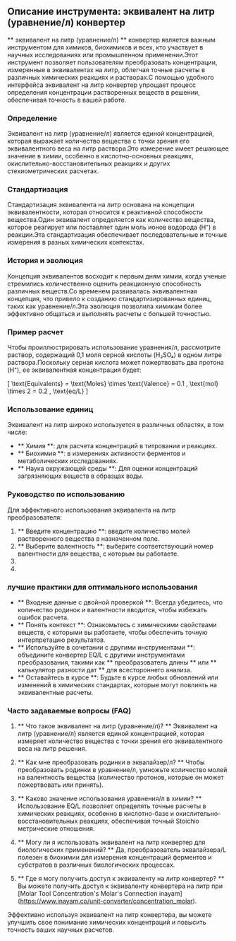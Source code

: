 ## Описание инструмента: эквивалент на литр (уравнение/л) конвертер

** эквивалент на литр (уравнение/л) ** конвертер является важным инструментом для химиков, биохимиков и всех, кто участвует в научных исследованиях или промышленном применении.Этот инструмент позволяет пользователям преобразовать концентрации, измеренные в эквивалентах на литр, облегчая точные расчеты в различных химических реакциях и растворах.С помощью удобного интерфейса эквивалент на литр конвертер упрощает процесс определения концентрации растворенных веществ в решении, обеспечивая точность в вашей работе.

### Определение

Эквивалент на литр (уравнение/л) является единой концентрацией, которая выражает количество вещества с точки зрения его эквивалентного веса на литр раствора.Это измерение имеет решающее значение в химии, особенно в кислотно-основных реакциях, окислительно-восстановительных реакциях и других стехиометрических расчетах.

### Стандартизация

Стандартизация эквивалента на литр основана на концепции эквивалентности, которая относится к реактивной способности вещества.Один эквивалент определяется как количество вещества, которое реагирует или поставляет один моль ионов водорода (H⁺) в реакции.Эта стандартизация обеспечивает последовательные и точные измерения в разных химических контекстах.

### История и эволюция

Концепция эквивалентов восходит к первым дням химии, когда ученые стремились количественно оценить реакционную способность различных веществ.Со временем развивалась эквивалентная концепция, что привело к созданию стандартизированных единиц, таких как уравнение/л.Эта эволюция позволила химикам более эффективно общаться и выполнять расчеты с большей точностью.

### Пример расчет

Чтобы проиллюстрировать использование уравнения/л, рассмотрите раствор, содержащий 0,1 моля серной кислоты (H₂SO₄) в одном литре раствора.Поскольку серная кислота может пожертвовать два протона (H⁺), ее эквивалентная концентрация будет:

\[ \text{Equivalents} = \text{Moles} \times \text{Valence} = 0.1 \, \text{mol} \times 2 = 0.2 \, \text{eq/L} \]

### Использование единиц

Эквивалент на литр широко используется в различных областях, в том числе:

- ** Химия **: для расчета концентраций в титровании и реакциях.
- ** Биохимия **: в измерениях активности ферментов и метаболических исследованиях.
- ** Наука окружающей среды **: Для оценки концентраций загрязняющих веществ в образцах воды.

### Руководство по использованию

Для эффективного использования эквивалента на литр преобразователя:

1. ** Введите концентрацию **: введите количество молей растворенного вещества в назначенном поле.
2. ** Выберите валентность **: выберите соответствующий номер валентности для вещества, с которым вы работаете.
3.
4.

### лучшие практики для оптимального использования

- ** Входные данные с двойной проверкой **: Всегда убедитесь, что количество родинок и валентности вводится, чтобы избежать ошибок расчета.
- ** Понять контекст **: Ознакомьтесь с химическими свойствами веществ, с которыми вы работаете, чтобы обеспечить точную интерпретацию результатов.
- ** Используйте в сочетании с другими инструментами **: объедините конвертер EQ/L с другими инструментами преобразования, такими как ** преобразователь длины ** или ** калькулятор разности дат ** для всестороннего анализа.
- ** Оставайтесь в курсе **: Будьте в курсе любых обновлений или изменений в химических стандартах, которые могут повлиять на эквивалентные расчеты.

### Часто задаваемые вопросы (FAQ)

1. ** Что такое эквивалент на литр (уравнение/л)? **
Эквивалент на литр (уравнение/л) является единой концентрацией, которая измеряет количество вещества с точки зрения его эквивалентного веса на литр решения.

2. ** Как мне преобразовать родинки в эквалайзер/л? **
Чтобы преобразовать родинки в уравнение/л, умножьте количество молей на валентность вещества (количество протонов, которые он может пожертвовать или принять).

3. ** Каково значение использования уравнения/л в химии? **
Использование EQ/L позволяет определять точные расчеты в химических реакциях, особенно в кислотно-базе и окислительно-восстановительных реакциях, обеспечивая точный Stoichio метрические отношения.

4. ** Могу ли я использовать эквивалент на литр конвертер для биологических применений? **
Да, преобразователь эквалайзера/L полезен в биохимии для измерения концентраций ферментов и субстратов в различных биологических процессах.

5. ** Где я могу получить доступ к эквиваленту на литр конвертер? **
Вы можете получить доступ к эквиваленту конвертера на литр при [Molar Tool Concentration's Molar's Connection inayam] (https://www.inayam.co/unit-converter/concentration_molar).

Эффективно используя эквивалент на литр конвертера, вы можете улучшить свое понимание химических концентраций и повысить точность ваших научных расчетов.